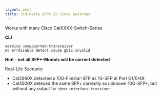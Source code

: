 ```yaml
---
layout: post
title: 3rd-Party SFPs in Cisco Switches
---
```


Works with many Cisco CatXXXX-Switch-Series

**CLI**

    service unsupported-transceiver
    no errdisable detect cause gbic-invalid

**Hint - not all SFP+-Moduls will be correct detected** 

Real-Life Szenario:

- Cat2960X detected a 10G-Finistar-SFP as 1G-SFP at Port G1/0/49
- Cat4500X deteced the same SFP+ correctly as unknown 10G-SFP+, but without any output for `show interface transiver`


